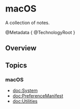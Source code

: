 # macOS

A collection of notes.

@Metadata {
   @TechnologyRoot
}

## Overview

## Topics

### macOS

- <doc:System>
- <doc:PreferenceManifest>
- <doc:Utilities>

